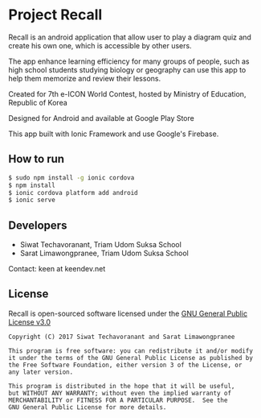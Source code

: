 # Project Recall

Recall is an android application that allow user to play a diagram quiz and create his own one, which is accessible by other users.

The app enhance learning efficiency for many groups of people, such as high school students
studying biology or geography can use this app to help them memorize and review their lessons.

Created for 7th e-ICON World Contest, hosted by Ministry of Education, Republic of Korea

Designed for Android and available at Google Play Store

This app built with Ionic Framework and use Google's Firebase.

## How to run

```bash
$ sudo npm install -g ionic cordova
$ npm install
$ ionic cordova platform add android
$ ionic serve
```

## Developers

- Siwat Techavoranant, Triam Udom Suksa School
- Sarat Limawongpranee, Triam Udom Suksa School

Contact: keen at keendev.net

## License

Recall is open-sourced software licensed under the [GNU General Public License v3.0](./LICENSE.txt)

    Copyright (C) 2017 Siwat Techavoranant and Sarat Limawongpranee

    This program is free software: you can redistribute it and/or modify
    it under the terms of the GNU General Public License as published by
    the Free Software Foundation, either version 3 of the License, or
    any later version.

    This program is distributed in the hope that it will be useful,
    but WITHOUT ANY WARRANTY; without even the implied warranty of
    MERCHANTABILITY or FITNESS FOR A PARTICULAR PURPOSE.  See the
    GNU General Public License for more details.